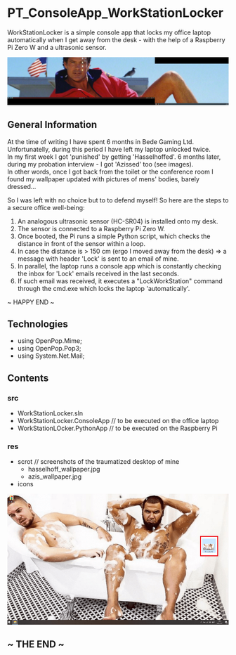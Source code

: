 # PT_ConsoleApp_WorkStationLocker

WorkStationLocker is a simple console app that locks my office laptop automatically when I get away from the desk - with the help of a Raspberry Pi Zero W and a ultrasonic sensor.

![Hasselhoff_Scrot](res/scrot/hasselhoff_wallpaper.jpg)

## General Information

At the time of writing I have spent 6 months in Bede Gaming Ltd.  
Unfortunatelly, during this period I have left my laptop unlocked twice.  
In my first week I got 'punished' by getting 'Hasselhoffed'. 6 months later, during my probation interview - I got 'Azissed' too (see images).  
In other words, once I got back from the toilet or the conference room I found my wallpaper updated with pictures of mens' bodies, barely dressed...

So I was left with no choice but to to defend myself! So here are the steps to a secure office well-being:

1. An analogous ultrasonic sensor (HC-SR04) is installed onto my desk.
2. The sensor is connected to a Raspberry Pi Zero W.
3. Once booted, the Pi runs a simple Python script, which checks the distance in front of the sensor within a loop.
4. In case the distance is > 150 cm (ergo I moved away from the desk) => a message with header 'Lock' is sent to an email of mine.
5. In parallel, the laptop runs a console app which is constantly checking the inbox for 'Lock' emails received in the last seconds.
6. If such email was received, it executes a "LockWorkStation" command through the cmd.exe which locks the laptop 'automatically'.

~ HAPPY END ~

## Technologies

- using OpenPop.Mime;
- using OpenPop.Pop3;
- using System.Net.Mail;

## Contents

### src
- WorkStationLocker.sln
- WorkStationLocker.ConsoleApp // to be executed on the office laptop
- WorkStationLOcker.PythonApp // to be executed on the Raspberry Pi

### res
- scrot // screenshots of the traumatized desktop of mine
  - hasselhoff_wallpaper.jpg
  - azis_wallpaper.jpg
- icons

![As-Is_Scrot](res/scrot/azis_wallpaper.jpg)

## ~ THE END ~
